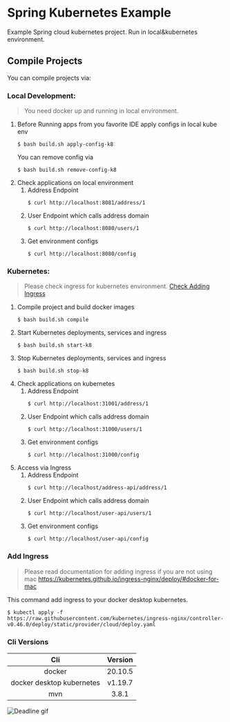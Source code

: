 # Spring Kubernetes Example

Example Spring cloud kubernetes project. Run in local&kubernetes environment.

## Compile Projects

You can compile projects via:

### Local Development:

> You need docker up and running in local environment.

1. Before Running apps from you favorite IDE apply configs in local kube env
   ```shell
   $ bash build.sh apply-config-k8
   ```
   You can remove config via
   ```shell
   $ bash build.sh remove-config-k8
   ```
1. Check applications on local environment
    1. Address Endpoint
       ```shell
       $ curl http://localhost:8081/address/1
       ```
    1. User Endpoint which calls address domain
       ```shell
       $ curl http://localhost:8080/users/1
       ```
    1. Get environment configs
       ```shell
       $ curl http://localhost:8080/config
       ```

### Kubernetes:

> Please check ingress for kubernetes environment. [Check Adding Ingress](#add-ingress)

1. Compile project and build docker images
    ```shell
    $ bash build.sh compile
    ```
1. Start Kubernetes deployments, services and ingress
    ```shell
    $ bash build.sh start-k8
    ```
1. Stop Kubernetes deployments, services and ingress
    ```shell
    $ bash build.sh stop-k8
    ```
1. Check applications on kubernetes
    1. Address Endpoint
       ```shell
       $ curl http://localhost:31001/address/1
       ```
    1. User Endpoint which calls address domain
       ```shell
       $ curl http://localhost:31000/users/1
       ```
    1. Get environment configs
       ```shell
       $ curl http://localhost:31000/config
       ```
1. Access via Ingress
    1. Address Endpoint
       ```shell
       $ curl http://localhost/address-api/address/1
       ```
    1. User Endpoint which calls address domain
       ```shell
       $ curl http://localhost/user-api/users/1
       ```
    1. Get environment configs
       ```shell
       $ curl http://localhost/user-api/config
       ```

### <a name="add-ingress"></a>Add Ingress

> Please read documentation for adding ingress if you are not using mac
https://kubernetes.github.io/ingress-nginx/deploy/#docker-for-mac

This command add ingress to your docker desktop kubernetes.

```shell
$ kubectl apply -f https://raw.githubusercontent.com/kubernetes/ingress-nginx/controller-v0.46.0/deploy/static/provider/cloud/deploy.yaml 
```

### Cli Versions

|            Cli            | Version |
| :-----------------------: | :-----: |
|          docker           | 20.10.5 |
| docker desktop kubernetes | v1.19.7 |
|            mvn            |  3.8.1  |

![Deadline gif](https://i.imgur.com/7ntFRIT.gif)
